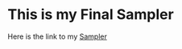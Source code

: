 # This is my Final Sampler

Here is the link to my [Sampler](https://andreszzz.github.io/FINAL-SAMPLER/SAMPLER_FINAL/)
